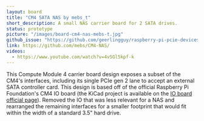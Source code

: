 ```yaml
---
layout: board
title: "CM4 SATA NAS by mebs_t"
short_description: A small NAS carrier board for 2 SATA drives.
status: prototype
picture: "/images/board-cm4-nas-mebs-t.jpg"
github_issue: "https://github.com/geerlingguy/raspberry-pi-pcie-devices/issues/25#issuecomment-735413816"
link: https://github.com/mebs/CM4-NAS/
videos:
  - https://www.youtube.com/watch?v=4vSGl5kpf-k
---
```

This Compute Module 4 carrier board design exposes a subset of the CM4's interfaces, including its single PCIe gen 2 lane to accept an external SATA controller card. This design is based off of the official Raspberry Pi Foundation's CM4 IO board (the KiCad project is available on the [IO board official page](https://www.raspberrypi.org/products/compute-module-4-io-board/?resellerType=home)). Removed the IO that was less relevant for a NAS and rearranged the remaining interfaces for a smaller footprint that would fit within the width of a standard 3.5" hard drive.
